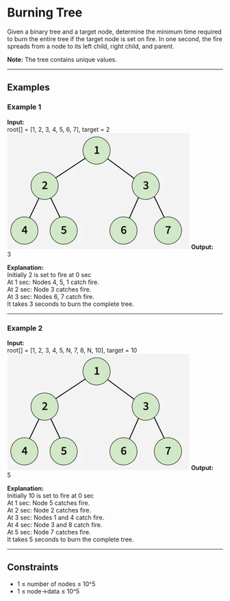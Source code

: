 # Burning Tree

Given a binary tree and a target node, determine the minimum time required to burn the entire tree if the target node is set on fire. In one second, the fire spreads from a node to its left child, right child, and parent.

**Note:** The tree contains unique values.

---

## Examples

### Example 1

**Input:**  
root[] = [1, 2, 3, 4, 5, 6, 7], target = 2
![alt text](image.png)
**Output:**  
3

**Explanation:**  
Initially 2 is set to fire at 0 sec  
At 1 sec: Nodes 4, 5, 1 catch fire.  
At 2 sec: Node 3 catches fire.  
At 3 sec: Nodes 6, 7 catch fire.  
It takes 3 seconds to burn the complete tree.

---

### Example 2

**Input:**  
root[] = [1, 2, 3, 4, 5, N, 7, 8, N, 10], target = 10
![alt text](image-1.png)
**Output:**  
5

**Explanation:**  
Initially 10 is set to fire at 0 sec  
At 1 sec: Node 5 catches fire.  
At 2 sec: Node 2 catches fire.  
At 3 sec: Nodes 1 and 4 catch fire.  
At 4 sec: Node 3 and 8 catch fire.  
At 5 sec: Node 7 catches fire.  
It takes 5 seconds to burn the complete tree.

---

## Constraints

- 1 ≤ number of nodes ≤ 10^5
- 1 ≤ node->data ≤ 10^5
